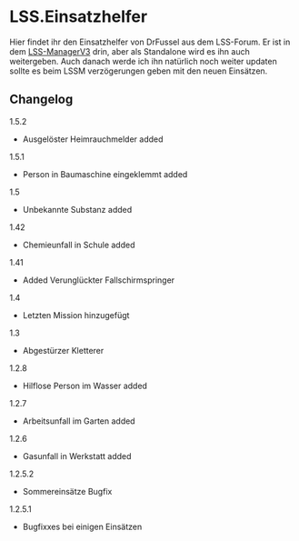 # LSS.Einsatzhelfer
Hier findet ihr den Einsatzhelfer von DrFussel aus dem LSS-Forum.
Er ist in dem [LSS-ManagerV3](https://github.com/LSS-Manager/lss-manager-v3) drin, aber als Standalone wird es ihn auch weitergeben. Auch danach werde ich ihn natürlich noch weiter updaten sollte es beim LSSM verzögerungen geben mit den neuen Einsätzen.


## Changelog

1.5.2

- Ausgelöster Heimrauchmelder added

1.5.1

- Person in Baumaschine eingeklemmt added

1.5

- Unbekannte Substanz added

1.42

- Chemieunfall in Schule added

1.41

- Added Verunglückter Fallschirmspringer

1.4

- Letzten Mission hinzugefügt

1.3

- Abgestürzer Kletterer

1.2.8

-  Hilflose Person im Wasser added

1.2.7

-  Arbeitsunfall im Garten added

1.2.6

-  Gasunfall in Werkstatt added

1.2.5.2

- Sommereinsätze Bugfix

1.2.5.1

- Bugfixxes bei einigen Einsätzen
